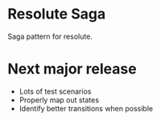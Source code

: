 # Resolute Saga
Saga pattern for resolute.

# Next major release
- Lots of test scenarios
- Properly map out states
- Identify better transitions when possible
